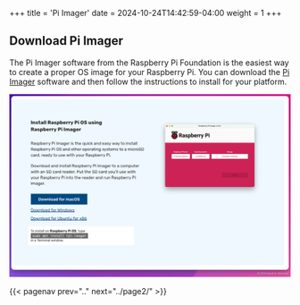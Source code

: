 +++
title = 'Pi Imager'
date = 2024-10-24T14:42:59-04:00
weight = 1
+++

## Download Pi Imager

The Pi Imager software from the Raspberry Pi Foundation is the easiest way to create a proper OS image for your Raspberry Pi. You can download the [Pi Imager](https://www.raspberrypi.com/software/) software and then follow the instructions to install for your platform.

![Pi Imager Install](images/imager-install.png)

{{< pagenav prev=".." next="../page2/" >}}